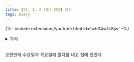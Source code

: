 ```yaml
---
title: [21. 1. 2 (토) 맑음] 음악
tags: Diary
---
```


{%- include extensions/youtube.html id='whff4w1c8jw' -%}

<details>
<summary>가사</summary>
<div markdown="1">

うるさいほどに高鳴る胸が
우루사이호도니 타카나루 무네가
시끄러울 정도로 고동치는 가슴이

柄にもなく竦む足が今
카라니모나쿠 스쿠무 아시가 이마
답지않게 움츠러든 다리가 지금

静かに頬を伝う涙が
시즈카니 호호오 츠타우 나미다가
조용히 뺨을 타고 흐르는 눈물이

私に知らせる　これが初恋と
와타시니 시라세루　코레가 하츠코이또
내게 알려줘　이게 첫사랑이라고

I need you, I need you

I need you, I need you


人間なら誰しも
닌겐나라 다레시모
사람이라면 누구나

当たり前に恋をするものだと
아타리마에니 코이오 스루모노다토
당연히 사랑을 하는 거라고

ずっと思っていた　だけど
즛-또 오못떼이따　다케도
계속 생각했어　하지만

もしもあなたに出会わずにいたら
모시모 아나타니 데아와즈니이따라
만약 당신을 만나지 못했더라면

誰かにいつかこんな気持ちに
다레카니 이츠카 콘나 키모치니
다른 누군가에게 언젠가 이런 기분이

させられたとは思えない
사세라레타또와 오모에나이
되었을 거라곤 생각할 수 없어


うるさいほどに高鳴る胸が
우루사이호도니 타카나루 무네가
시끄러울 정도로 고동치는 가슴이

勝手に走り出す足が今
캇떼니 하시리다스 아시가 이마
멋대로 달려나가는 다리가 지금

確かに頬を伝う涙が
타시카니 호호오 츠타우 나미다가
분명히 뺨을 타고 흐르는 눈물이

私に知らせる　これが初恋と
와타시니 시라세루　코레가 하츠코이또
내게 알려줘　이게 첫사랑이라고

I need you, I need you

I need you, I need you


どうしようもないことを
도우시요우모나이 코토오
어찌할 수 없는 일을

人のせいにしては
히토노세이니 시떼와
남탓으로 하고는

受け入れてるフリをしていたんだ
우케이레떼루 후리오 시떼이딴다
받아들인 척을 하고 있었어

ずっと
즛-또
계속

もしもあなたに出会わずにいたら
모시모 아나타니 데아와즈니이따라
만약 당신을 만나지 못했더라면

私はただ生きていたかもしれない
와타시와 타다 이키테이타카모 시레나이
나는 그저 살고 있었을지도 몰라

生まれてきた意味も知らずに
우마레떼키따 이미모 시라즈니
태어난 의미도 모른 채


言葉一つで傷つくような
코토바 히토츠데 키즈츠쿠요우나
말 한마디로 상처받는

ヤワな私を捧げたい今
야와나 와타시오 사사게타이 이마
나약한 나를 바치고 싶어 지금

二度と訪れない季節が
니도토 오토즈레나이 키세츠가
두 번 다시 찾아오지 않을 계절이

終わりを告げようとしていた
오와리오 츠게요우또 시떼이따
끝을 고하려 하고 있었어

不器用に
부키요우니
서투르게

欲しいものが
호시이 모노가
바라는 게

手の届くとこに見える
테노 토도쿠토코니 미에루
손이 닿는 곳에 보여

追わずにいられるわけがない
오와즈니 이라레루와케가 나이
쫓지 않고 있을 수 없어

正しいのかなんて本当は
타다시이노카난떼 혼토우와
올바른지 같은 거 사실은

誰も知らない
다레모 시라나이
누구도 알지 못해

風に吹かれ震える梢が
카제니 후카레 후루에루 코즈에가
바람에 맞아 흔들리는 나뭇가지가

陽の射す方へと伸びていくわ
히노사스 호우에또 노비떼이쿠와
햇빛이 비추는 쪽으로 뻗어 가

小さなことで喜び合えば
치이사나 코토데 요로코비아에바
작은 일로 함께 기뻐하고

小さなことで傷つきもした
치이사나 코토데 키즈츠키모시따
작은 일로 상처 입기도 했어

狂おしく高鳴る胸が
쿠루오시쿠 타카나루 무네가
미칠 듯이 고동치는 가슴이

優しく肩を打つ雨が今
야사시쿠 카타오 우츠 아메가 이마
부드럽게 어깨를 두드리는 비가 지금

こらえても溢れる涙が
코라에떼모 아후레루 나미다가
참으려해도 흘러넘치는 눈물이

私に知らせる　これが初恋と
와타시니 시라세루　코레가 하츠코이또
내게 알려줘　이게 첫사랑이라고

I need you, I need you

I need you, I need you

</div>
</details>

<br>

오랜만에 수요일과 목요일에 월차를 내고 집에 있었다.